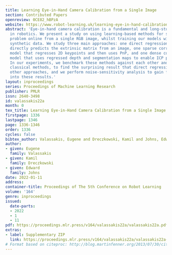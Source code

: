 ```yaml
---
title: Learning Eye-in-Hand Camera Calibration from a Single Image
section: Contributed Papers
openreview: 0CE82_hBPzA
website: https://www.robot-learning.uk/learning-eye-in-hand-calibration
abstract: 'Eye-in-hand camera calibration is a fundamental and long-studied problem
  in robotics. We present a study on using learning-based methods for solving this
  problem online from a single RGB image, whilst training our models with entirely
  synthetic data. We study three main approaches: one direct regression model that
  directly predicts the extrinsic matrix from an image, one sparse correspondence
  model that regresses 2D keypoints and then uses PnP, and one dense correspondence
  model that uses regressed depth and segmentation maps to enable ICP pose estimation.
  In our experiments, we benchmark these methods against each other and against well-established
  classical methods, to find the surprising result that direct regression outperforms
  other approaches, and we perform noise-sensitivity analysis to gain further insights
  into these results.'
layout: inproceedings
series: Proceedings of Machine Learning Research
publisher: PMLR
issn: 2640-3498
id: valassakis22a
month: 0
tex_title: Learning Eye-in-Hand Camera Calibration from a Single Image
firstpage: 1336
lastpage: 1346
page: 1336-1346
order: 1336
cycles: false
bibtex_author: Valassakis, Eugene and Dreczkowski, Kamil and Johns, Edward
author:
- given: Eugene
  family: Valassakis
- given: Kamil
  family: Dreczkowski
- given: Edward
  family: Johns
date: 2022-01-11
address:
container-title: Proceedings of The 5th Conference on Robot Learning
volume: '164'
genre: inproceedings
issued:
  date-parts:
  - 2022
  - 1
  - 11
pdf: https://proceedings.mlr.press/v164/valassakis22a/valassakis22a.pdf
extras:
- label: Supplementary ZIP
  link: https://proceedings.mlr.press/v164/valassakis22a/valassakis22a-supp.zip
# Format based on citeproc: http://blog.martinfenner.org/2013/07/30/citeproc-yaml-for-bibliographies/
---
```

